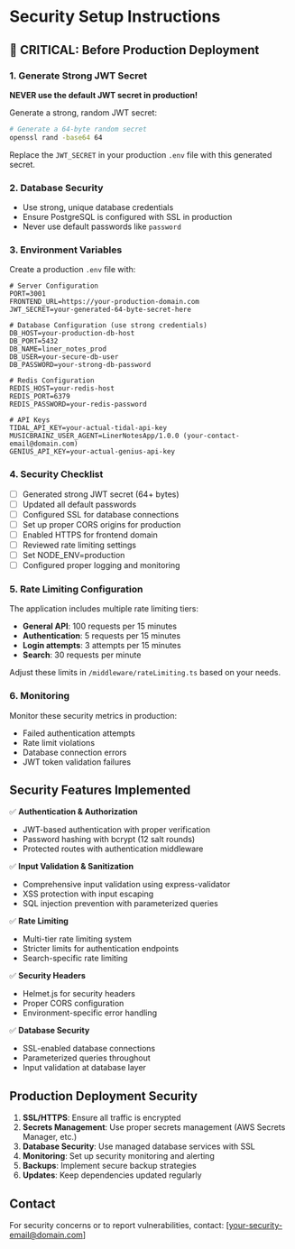 # Security Setup Instructions

## 🚨 CRITICAL: Before Production Deployment

### 1. Generate Strong JWT Secret

**NEVER use the default JWT secret in production!**

Generate a strong, random JWT secret:

```bash
# Generate a 64-byte random secret
openssl rand -base64 64
```

Replace the `JWT_SECRET` in your production `.env` file with this generated secret.

### 2. Database Security

- Use strong, unique database credentials
- Ensure PostgreSQL is configured with SSL in production
- Never use default passwords like `password`

### 3. Environment Variables

Create a production `.env` file with:

```env
# Server Configuration
PORT=3001
FRONTEND_URL=https://your-production-domain.com
JWT_SECRET=your-generated-64-byte-secret-here

# Database Configuration (use strong credentials)
DB_HOST=your-production-db-host
DB_PORT=5432
DB_NAME=liner_notes_prod
DB_USER=your-secure-db-user
DB_PASSWORD=your-strong-db-password

# Redis Configuration
REDIS_HOST=your-redis-host
REDIS_PORT=6379
REDIS_PASSWORD=your-redis-password

# API Keys
TIDAL_API_KEY=your-actual-tidal-api-key
MUSICBRAINZ_USER_AGENT=LinerNotesApp/1.0.0 (your-contact-email@domain.com)
GENIUS_API_KEY=your-actual-genius-api-key
```

### 4. Security Checklist

- [ ] Generated strong JWT secret (64+ bytes)
- [ ] Updated all default passwords
- [ ] Configured SSL for database connections
- [ ] Set up proper CORS origins for production
- [ ] Enabled HTTPS for frontend domain
- [ ] Reviewed rate limiting settings
- [ ] Set NODE_ENV=production
- [ ] Configured proper logging and monitoring

### 5. Rate Limiting Configuration

The application includes multiple rate limiting tiers:

- **General API**: 100 requests per 15 minutes
- **Authentication**: 5 requests per 15 minutes
- **Login attempts**: 3 attempts per 15 minutes
- **Search**: 30 requests per minute

Adjust these limits in `/middleware/rateLimiting.ts` based on your needs.

### 6. Monitoring

Monitor these security metrics in production:

- Failed authentication attempts
- Rate limit violations
- Database connection errors
- JWT token validation failures

## Security Features Implemented

✅ **Authentication & Authorization**
- JWT-based authentication with proper verification
- Password hashing with bcrypt (12 salt rounds)
- Protected routes with authentication middleware

✅ **Input Validation & Sanitization**
- Comprehensive input validation using express-validator
- XSS protection with input escaping
- SQL injection prevention with parameterized queries

✅ **Rate Limiting**
- Multi-tier rate limiting system
- Stricter limits for authentication endpoints
- Search-specific rate limiting

✅ **Security Headers**
- Helmet.js for security headers
- Proper CORS configuration
- Environment-specific error handling

✅ **Database Security**
- SSL-enabled database connections
- Parameterized queries throughout
- Input validation at database layer

## Production Deployment Security

1. **SSL/HTTPS**: Ensure all traffic is encrypted
2. **Secrets Management**: Use proper secrets management (AWS Secrets Manager, etc.)
3. **Database Security**: Use managed database services with SSL
4. **Monitoring**: Set up security monitoring and alerting
5. **Backups**: Implement secure backup strategies
6. **Updates**: Keep dependencies updated regularly

## Contact

For security concerns or to report vulnerabilities, contact: [your-security-email@domain.com]